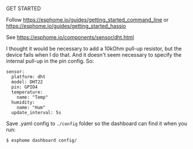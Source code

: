 GET STARTED

Follow https://esphome.io/guides/getting_started_command_line or https://esphome.io/guides/getting_started_hassio

See https://esphome.io/components/sensor/dht.html

I thought it would be necessary to add a 10kOhm pull-up resistor, but the device fails when I do that.  And it doesn't seem necessary to specify the internal pull-up in the pin config.  So:

```
sensor:
  platform: dht
  model: DHT22
  pin: GPIO4
  temperature:
    name: "Temp"
  humidity:
    name: "Hum"
  update_interval: 5s
```

Save .yaml config to `./config` folder so the dashboard can find it when you run:

```
$ esphome dashboard config/
```
